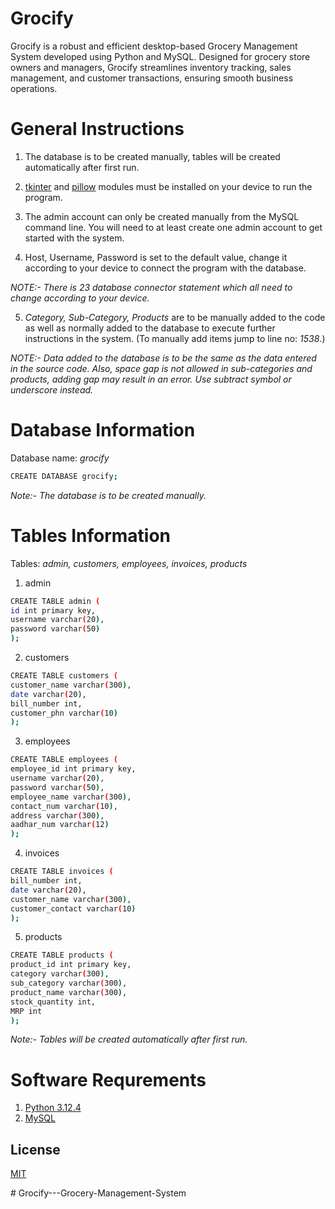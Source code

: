 

# Grocify

Grocify is a robust and efficient desktop-based Grocery Management System developed using Python and MySQL. Designed for grocery store owners and managers, Grocify streamlines inventory tracking, sales management, and customer transactions, ensuring smooth business operations.

# General Instructions
1. The database is to be created manually, tables will be created automatically after first run.

2. [tkinter](https://docs.python.org/3/library/tkinter.html) and [pillow](https://pypi.org/project/Pillow/) modules must be installed on your device to run the program. 

3. The admin account can only be created manually from the MySQL command line. You will need to at least create one admin account to get started with the system.

4. Host, Username, Password is set to the default value, change it according to your device to connect the program with the database.

*NOTE:- There is 23 database connector statement which all need to change according to your device.*

5. *Category, Sub-Category, Products* are to be manually added to the code as well as normally added to the database to execute further instructions in the system. (To manually add items jump to line no: *1538*.)

*NOTE:- Data added to the database is to be the same as the data entered in the source code. Also, space gap is not allowed in sub-categories and products, adding gap may result in an error. Use subtract symbol or underscore instead.*

# Database Information

Database name: *grocify*

```bash
CREATE DATABASE grocify;
```
*Note:- The database is to be created manually.*

# Tables Information

Tables: *admin, customers, employees, invoices, products*

1. admin 
```bash
CREATE TABLE admin (
id int primary key,
username varchar(20),
password varchar(50)
);
```
2. customers 
```bash
CREATE TABLE customers (
customer_name varchar(300),
date varchar(20),
bill_number int,
customer_phn varchar(10)
);
```
3. employees
```bash
CREATE TABLE employees (
employee_id int primary key,
username varchar(20),
password varchar(50),
employee_name varchar(300),
contact_num varchar(10),
address varchar(300),
aadhar_num varchar(12)
);
```
4. invoices
```bash
CREATE TABLE invoices (
bill_number int,
date varchar(20),
customer_name varchar(300),
customer_contact varchar(10)
);
```
5. products
```bash
CREATE TABLE products (
product_id int primary key,
category varchar(300),
sub_category varchar(300),
product_name varchar(300),
stock_quantity int,
MRP int
);
```
*Note:- Tables will be created automatically after first run.*


# Software Requrements
1. [Python 3.12.4](https://www.python.org)
2. [MySQL](https://www.mysql.com/)

## License

[MIT](https://choosealicense.com/licenses/mit/)

#   G r o c i f y - - - G r o c e r y - M a n a g e m e n t - S y s t e m 
 
 
